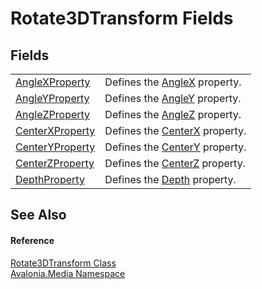 # Rotate3DTransform Fields




## Fields
<table>
<tr>
<td><a href="F_Avalonia_Media_Rotate3DTransform_AngleXProperty">AngleXProperty</a></td>
<td>Defines the <a href="P_Avalonia_Media_Rotate3DTransform_AngleX">AngleX</a> property.</td>
</tr>
<tr>
<td><a href="F_Avalonia_Media_Rotate3DTransform_AngleYProperty">AngleYProperty</a></td>
<td>Defines the <a href="P_Avalonia_Media_Rotate3DTransform_AngleY">AngleY</a> property.</td>
</tr>
<tr>
<td><a href="F_Avalonia_Media_Rotate3DTransform_AngleZProperty">AngleZProperty</a></td>
<td>Defines the <a href="P_Avalonia_Media_Rotate3DTransform_AngleZ">AngleZ</a> property.</td>
</tr>
<tr>
<td><a href="F_Avalonia_Media_Rotate3DTransform_CenterXProperty">CenterXProperty</a></td>
<td>Defines the <a href="P_Avalonia_Media_Rotate3DTransform_CenterX">CenterX</a> property.</td>
</tr>
<tr>
<td><a href="F_Avalonia_Media_Rotate3DTransform_CenterYProperty">CenterYProperty</a></td>
<td>Defines the <a href="P_Avalonia_Media_Rotate3DTransform_CenterY">CenterY</a> property.</td>
</tr>
<tr>
<td><a href="F_Avalonia_Media_Rotate3DTransform_CenterZProperty">CenterZProperty</a></td>
<td>Defines the <a href="P_Avalonia_Media_Rotate3DTransform_CenterZ">CenterZ</a> property.</td>
</tr>
<tr>
<td><a href="F_Avalonia_Media_Rotate3DTransform_DepthProperty">DepthProperty</a></td>
<td>Defines the <a href="P_Avalonia_Media_Rotate3DTransform_Depth">Depth</a> property.</td>
</tr>
</table>

## See Also


#### Reference
<a href="T_Avalonia_Media_Rotate3DTransform">Rotate3DTransform Class</a>  
<a href="N_Avalonia_Media">Avalonia.Media Namespace</a>  
